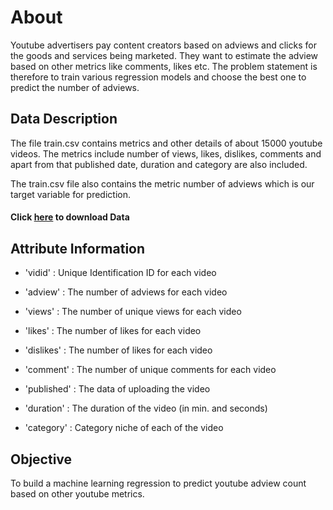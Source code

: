 
# About

Youtube advertisers pay content creators based on adviews and clicks for the
goods and services being marketed. They want to estimate the adview based
on other metrics like comments, likes etc. The problem statement is therefore
to train various regression models and choose the best one to predict the
number of adviews.

## Data Description

The file train.csv contains metrics and other details of about 15000 youtube
videos. The metrics include number of views, likes, dislikes, comments and
apart from that published date, duration and category are also included.

The train.csv file also contains the metric number of adviews which is our
target variable for prediction.



#### Click  [here](https://drive.google.com/file/d/1Dv-HF10AUUA03AO_cQvar462eXawk0iQ/view?usp=sharing) to download Data 


## Attribute Information

- 'vidid' : Unique Identification ID for each video

- 'adview' : The number of adviews for each video

- 'views' : The number of unique views for each video

- 'likes' : The number of likes for each video

- 'dislikes' : The number of likes for each video

- 'comment' : The number of unique comments for each video

- 'published' : The data of uploading the video

- 'duration' : The duration of the video (in min. and seconds)

- 'category' : Category niche of each of the video



## Objective

To build a machine learning regression to predict youtube adview count based
on other youtube metrics.